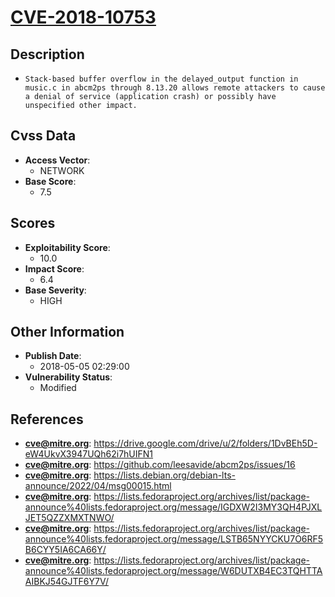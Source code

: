 
# [CVE-2018-10753](https://drive.google.com/drive/u/2/folders/1DvBEh5D-eW4UkvX3947UQh62i7hUIFN1)

## Description

- `Stack-based buffer overflow in the delayed_output function in music.c in abcm2ps through 8.13.20 allows remote attackers to cause a denial of service (application crash) or possibly have unspecified other impact.`

## Cvss Data

- **Access Vector**:
  - NETWORK
- **Base Score**:
  - 7.5

## Scores

- **Exploitability Score**:
  - 10.0
- **Impact Score**:
  - 6.4
- **Base Severity**:
  - HIGH

## Other Information

- **Publish Date**:
  - 2018-05-05 02:29:00
- **Vulnerability Status**:
  - Modified

## References

- **cve@mitre.org**: https://drive.google.com/drive/u/2/folders/1DvBEh5D-eW4UkvX3947UQh62i7hUIFN1
- **cve@mitre.org**: https://github.com/leesavide/abcm2ps/issues/16
- **cve@mitre.org**: https://lists.debian.org/debian-lts-announce/2022/04/msg00015.html
- **cve@mitre.org**: https://lists.fedoraproject.org/archives/list/package-announce%40lists.fedoraproject.org/message/IGDXW2I3MY3QH4PJXLJET5QZZXMXTNWO/
- **cve@mitre.org**: https://lists.fedoraproject.org/archives/list/package-announce%40lists.fedoraproject.org/message/LSTB65NYYCKU7O6RF5B6CYY5IA6CA66Y/
- **cve@mitre.org**: https://lists.fedoraproject.org/archives/list/package-announce%40lists.fedoraproject.org/message/W6DUTXB4EC3TQHTTAAIBKJ54GJTF6Y7V/
